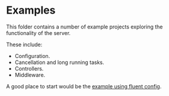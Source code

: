 # Examples

This folder contains a number of example projects exploring the functionality
of the server.

These include:

* Configuration.
* Cancellation and long running tasks.
* Controllers.
* Middleware.

A good place to start would be the
[example using fluent config](./ExampleUsingFluentConfig).
